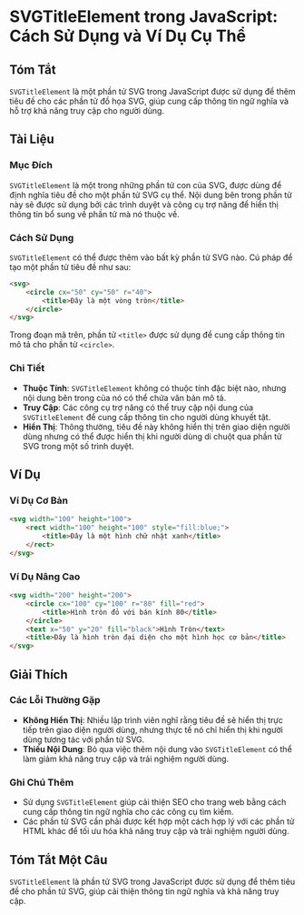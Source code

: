 <!--
Meta Description: # SVGTitleElement trong JavaScript: Cách Sử Dụng và Ví Dụ Cụ Thể ## Tóm Tắt `SVGTitleElement` là một phần tử SVG trong JavaScript được sử dụng để thêm...
Meta Keywords: phần, svg, một, svgtitleelement, cho
-->

# SVGTitleElement trong JavaScript: Cách Sử Dụng và Ví Dụ Cụ Thể

## Tóm Tắt
`SVGTitleElement` là một phần tử SVG trong JavaScript được sử dụng để thêm tiêu đề cho các phần tử đồ họa SVG, giúp cung cấp thông tin ngữ nghĩa và hỗ trợ khả năng truy cập cho người dùng.

## Tài Liệu
### Mục Đích
`SVGTitleElement` là một trong những phần tử con của SVG, được dùng để định nghĩa tiêu đề cho một phần tử SVG cụ thể. Nội dung bên trong phần tử này sẽ được sử dụng bởi các trình duyệt và công cụ trợ năng để hiển thị thông tin bổ sung về phần tử mà nó thuộc về.

### Cách Sử Dụng
`SVGTitleElement` có thể được thêm vào bất kỳ phần tử SVG nào. Cú pháp để tạo một phần tử tiêu đề như sau:

```html
<svg>
    <circle cx="50" cy="50" r="40">
        <title>Đây là một vòng tròn</title>
    </circle>
</svg>
```

Trong đoạn mã trên, phần tử `<title>` được sử dụng để cung cấp thông tin mô tả cho phần tử `<circle>`.

### Chi Tiết
- **Thuộc Tính**: `SVGTitleElement` không có thuộc tính đặc biệt nào, nhưng nội dung bên trong của nó có thể chứa văn bản mô tả.
- **Truy Cập**: Các công cụ trợ năng có thể truy cập nội dung của `SVGTitleElement` để cung cấp thông tin cho người dùng khuyết tật.
- **Hiển Thị**: Thông thường, tiêu đề này không hiển thị trên giao diện người dùng nhưng có thể được hiển thị khi người dùng di chuột qua phần tử SVG trong một số trình duyệt.

## Ví Dụ
### Ví Dụ Cơ Bản
```html
<svg width="100" height="100">
    <rect width="100" height="100" style="fill:blue;">
        <title>Đây là một hình chữ nhật xanh</title>
    </rect>
</svg>
```

### Ví Dụ Nâng Cao
```html
<svg width="200" height="200">
    <circle cx="100" cy="100" r="80" fill="red">
        <title>Hình tròn đỏ với bán kính 80</title>
    </circle>
    <text x="50" y="20" fill="black">Hình Tròn</text>
    <title>Đây là hình tròn đại diện cho một hình học cơ bản</title>
</svg>
```

## Giải Thích
### Các Lỗi Thường Gặp
- **Không Hiển Thị**: Nhiều lập trình viên nghĩ rằng tiêu đề sẽ hiển thị trực tiếp trên giao diện người dùng, nhưng thực tế nó chỉ hiển thị khi người dùng tương tác với phần tử SVG.
- **Thiếu Nội Dung**: Bỏ qua việc thêm nội dung vào `SVGTitleElement` có thể làm giảm khả năng truy cập và trải nghiệm người dùng.

### Ghi Chú Thêm
- Sử dụng `SVGTitleElement` giúp cải thiện SEO cho trang web bằng cách cung cấp thông tin ngữ nghĩa cho các công cụ tìm kiếm.
- Các phần tử SVG cần phải được kết hợp một cách hợp lý với các phần tử HTML khác để tối ưu hóa khả năng truy cập và trải nghiệm người dùng.

## Tóm Tắt Một Câu
`SVGTitleElement` là phần tử SVG trong JavaScript được sử dụng để thêm tiêu đề cho phần tử SVG, giúp cải thiện thông tin ngữ nghĩa và khả năng truy cập.